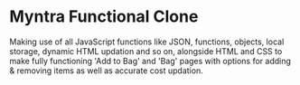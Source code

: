 # Myntra Functional Clone
Making use of all JavaScript functions like JSON, functions, objects, local storage, dynamic HTML updation and so on, alongside HTML and CSS to make fully functioning 'Add to Bag' and 'Bag' pages with options for adding & removing items as well as accurate cost updation.
